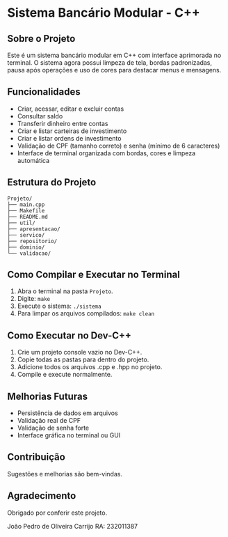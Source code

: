 
# Sistema Bancário Modular - C++

## Sobre o Projeto
Este é um sistema bancário modular em C++ com interface aprimorada no terminal.
O sistema agora possui limpeza de tela, bordas padronizadas, pausa após operações e uso de cores para destacar menus e mensagens.

## Funcionalidades
- Criar, acessar, editar e excluir contas
- Consultar saldo
- Transferir dinheiro entre contas
- Criar e listar carteiras de investimento
- Criar e listar ordens de investimento
- Validação de CPF (tamanho correto) e senha (mínimo de 6 caracteres)
- Interface de terminal organizada com bordas, cores e limpeza automática

## Estrutura do Projeto
```
Projeto/
├── main.cpp
├── Makefile
├── README.md
├── util/
├── apresentacao/
├── servico/
├── repositorio/
├── dominio/
└── validacao/
```

## Como Compilar e Executar no Terminal
1. Abra o terminal na pasta `Projeto`.
2. Digite: `make`
3. Execute o sistema: `./sistema`
4. Para limpar os arquivos compilados: `make clean`

## Como Executar no Dev-C++
1. Crie um projeto console vazio no Dev-C++.
2. Copie todas as pastas para dentro do projeto.
3. Adicione todos os arquivos .cpp e .hpp no projeto.
4. Compile e execute normalmente.

## Melhorias Futuras
- Persistência de dados em arquivos
- Validação real de CPF
- Validação de senha forte
- Interface gráfica no terminal ou GUI

## Contribuição
Sugestões e melhorias são bem-vindas.

## Agradecimento
Obrigado por conferir este projeto.

João Pedro de Oliveira Carrijo
RA: 232011387
